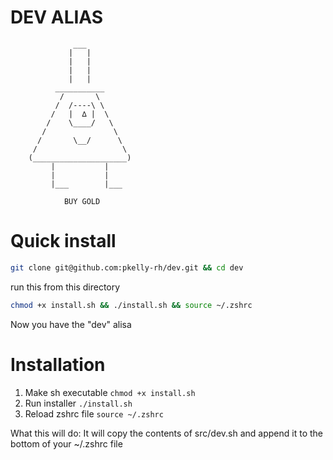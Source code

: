 # DEV ALIAS

```
              ___                
             |   |               
             |   |               
             |   |               
             |   |               
          ___________            
           /       \             
          /  /----\ \            
         /   |  ∆ |  \           
        /    \____/   \          
       /               \         
      /       \__/      \        
     /                   \       
    (_____________________)      
         |           |           
         |           |           
         |___        |___        
                                 
            BUY GOLD             
```

# Quick install
```bash
git clone git@github.com:pkelly-rh/dev.git && cd dev
```
run this from this directory
```bash
chmod +x install.sh && ./install.sh && source ~/.zshrc
```
Now you have the "dev" alisa


# Installation

1. Make sh executable
`chmod +x install.sh`
2. Run installer
`./install.sh`
3. Reload zshrc file
`source ~/.zshrc`

What this will do:
It will copy the contents of src/dev.sh and append it to the bottom of your ~/.zshrc file
